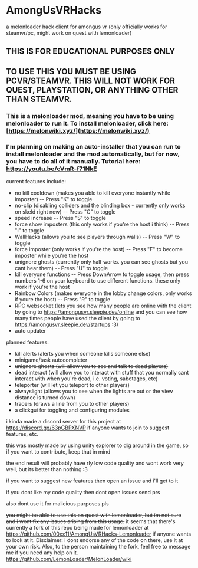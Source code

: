 # AmongUsVRHacks
a melonloader hack client for amongus vr (only officially works for steamvr/pc, might work on quest with lemonloader)

## THIS IS FOR EDUCATIONAL PURPOSES ONLY

## TO USE THIS YOU MUST BE USING PCVR/STEAMVR. THIS WILL NOT WORK FOR QUEST, PLAYSTATION, OR ANYTHING OTHER THAN STEAMVR.

### This is a melonloader mod, meaning you have to be using melonloader to run it. To install melonloader, click here: [https://melonwiki.xyz/](https://melonwiki.xyz/)

### I'm planning on making an auto-installer that you can run to install melonloader and the mod automatically, but for now, you have to do all of it manually. Tutorial here: https://youtu.be/cVmR-f71NkE

current features include:
- no kill cooldown (makes you able to kill everyone instantly while imposter) -- Press "K" to toggle
- no-clip (disabling colliders and the blinding box - currently only works on skeld right now) -- Press "C" to toggle
- speed increase -- Press "S" to toggle
- force show imposters (this only works if you're the host i think) -- Press "I" to toggle
- WallHacks (allows you to see players through walls) -- Press "W" to toggle
- force imposter (only works if you're the host) -- Press "F" to become imposter while you're the host
- unignore ghosts (currently only half works. you can see ghosts but you cant hear them) -- Press "U" to toggle
- kill everyone functions -- Press DownArrow to toggle usage, then press numbers 1-6 on your keyboard to use different functions. these only work if you're the host
- Rainbow Colors (makes everyone in the lobby change colors, only works if youre the host) -- Press "R" to toggle
- RPC websocket (lets you see how many people are online with the client by going to https://amongusvr.sleepie.dev/online and you can see how many times people have used the client by going to https://amongusvr.sleepie.dev/startups :3)
- auto updater

planned features:
- kill alerts (alerts you when someone kills someone else)
- minigame/task autocompleter
- ~~unignore ghosts (will allow you to see and talk to dead players)~~
- dead interact (will allow you to interact with stuff that you normally cant interact with when you're dead, i.e. voting, sabotages, etc)
- teleporter (will let you teleport to other players)
- alwayslight (allows you to see when the lights are out or the view distance is turned down)
- tracers (draws a line from you to other players)
- a clickgui for toggling and configuring modules

i kinda made a discord server for this project at https://discord.gg/63pGBPXNVP if anyone wants to join to suggest features, etc.

this was mostly made by using unity explorer to dig around in the game, so if you want to contribute, keep that in mind

the end result will probably have rly low code quality and wont work very well, but its better than nothing :3 

if you want to suggest new features then open an issue and i'll get to it

if you dont like my code quality then dont open issues send prs

also dont use it for malicious purposes pls

~~you might be able to use this on quest with lemonloader, but im not sure and i wont fix any issues arising from this usage.~~ it seems that there's currently a fork of this repo being made for lemonloader at https://github.com/00xx11/AmongUsVRHacks-Lemonloader if anyone wants to look at it. Disclaimer: i dont endorse any of the code on there, use it at your own risk. Also, to the person maintaining the fork, feel free to message me if you need any help on it. https://github.com/LemonLoader/MelonLoader/wiki
